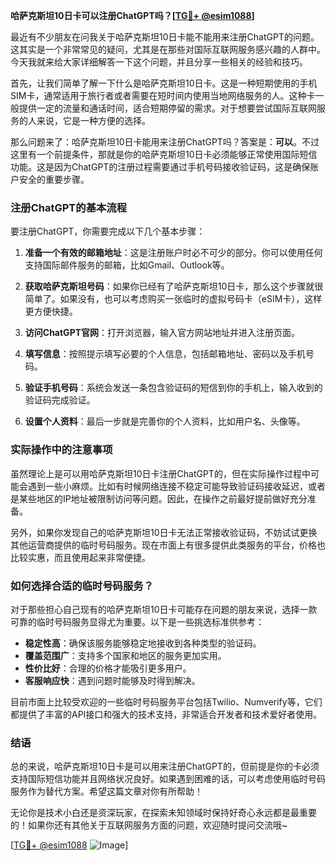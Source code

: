 **哈萨克斯坦10日卡可以注册ChatGPT吗？[[TG💪+ @esim1088](https://t.me/s/esim1088)]**

最近有不少朋友在问我关于哈萨克斯坦10日卡能不能用来注册ChatGPT的问题。这其实是一个非常常见的疑问，尤其是在那些对国际互联网服务感兴趣的人群中。今天我就来给大家详细解答一下这个问题，并且分享一些相关的经验和技巧。

首先，让我们简单了解一下什么是哈萨克斯坦10日卡。这是一种短期使用的手机SIM卡，通常适用于旅行者或者需要在短时间内使用当地网络服务的人。这种卡一般提供一定的流量和通话时间，适合短期停留的需求。对于想要尝试国际互联网服务的人来说，它是一种方便的选择。

那么问题来了：哈萨克斯坦10日卡能用来注册ChatGPT吗？答案是：**可以**。不过这里有一个前提条件，那就是你的哈萨克斯坦10日卡必须能够正常使用国际短信功能。这是因为ChatGPT的注册过程需要通过手机号码接收验证码，这是确保账户安全的重要步骤。

### 注册ChatGPT的基本流程

要注册ChatGPT，你需要完成以下几个基本步骤：

1. **准备一个有效的邮箱地址**：这是注册账户时必不可少的部分。你可以使用任何支持国际邮件服务的邮箱，比如Gmail、Outlook等。

2. **获取哈萨克斯坦号码**：如果你已经有了哈萨克斯坦10日卡，那么这个步骤就很简单了。如果没有，也可以考虑购买一张临时的虚拟号码卡（eSIM卡），这样更方便快捷。

3. **访问ChatGPT官网**：打开浏览器，输入官方网站地址并进入注册页面。

4. **填写信息**：按照提示填写必要的个人信息，包括邮箱地址、密码以及手机号码。

5. **验证手机号码**：系统会发送一条包含验证码的短信到你的手机上，输入收到的验证码完成验证。

6. **设置个人资料**：最后一步就是完善你的个人资料，比如用户名、头像等。

### 实际操作中的注意事项

虽然理论上是可以用哈萨克斯坦10日卡注册ChatGPT的，但在实际操作过程中可能会遇到一些小麻烦。比如有时候网络连接不稳定可能导致验证码接收延迟，或者是某些地区的IP地址被限制访问等问题。因此，在操作之前最好提前做好充分准备。

另外，如果你发现自己的哈萨克斯坦10日卡无法正常接收验证码，不妨试试更换其他运营商提供的临时号码服务。现在市面上有很多提供此类服务的平台，价格也比较实惠，而且使用起来非常便捷。

### 如何选择合适的临时号码服务？

对于那些担心自己现有的哈萨克斯坦10日卡可能存在问题的朋友来说，选择一款可靠的临时号码服务显得尤为重要。以下是一些挑选标准供参考：

- **稳定性高**：确保该服务能够稳定地接收到各种类型的验证码。
- **覆盖范围广**：支持多个国家和地区的服务更加实用。
- **性价比好**：合理的价格才能吸引更多用户。
- **客服响应快**：遇到问题时能够及时得到解决。

目前市面上比较受欢迎的一些临时号码服务平台包括Twilio、Numverify等，它们都提供了丰富的API接口和强大的技术支持，非常适合开发者和技术爱好者使用。

### 结语

总的来说，哈萨克斯坦10日卡是可以用来注册ChatGPT的，但前提是你的卡必须支持国际短信功能并且网络状况良好。如果遇到困难的话，可以考虑使用临时号码服务作为替代方案。希望这篇文章对你有所帮助！

无论你是技术小白还是资深玩家，在探索未知领域时保持好奇心永远都是最重要的！如果你还有其他关于互联网服务方面的问题，欢迎随时提问交流哦~

[[TG💪+ @esim1088](https://t.me/s/esim1088) ![Image](https://i.postimg.cc/4NQfJmqS/Snipaste-2025-05-13-00-14-12.png)]